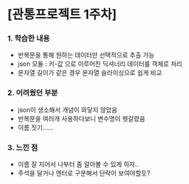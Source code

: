 # [관통프로젝트 1주차]

### 1. 학습한 내용

* 반복문을 통해 원하는 데이터만 선택적으로 추출 가능
* json 모듈 : 키-값 으로 이루어진 딕셔너리 데이터를 객체로 처리
* 문자열 길이가 같은 경우 문자열 슬라이싱으로 쉽게 비교



### 2. 어려웠던 부분

* json이 생소해서 개념이 와닿지 않았음
* 반복문을 여러개 사용하다보니 변수명이 헷갈렸음
* 이름 짓기......



### 3. 느낀 점

* 이름 잘 지어서 나부터 좀 알아볼 수 있게 하자..
* 주석을 달거나 엔터로 구분해서 단락이 보여야할듯?

